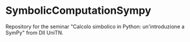 # SymbolicComputationSympy
Repository for the seminar "Calcolo simbolico in Python: un'introduzione a SymPy" from DII UniTN.
